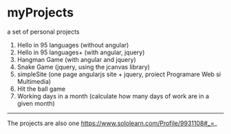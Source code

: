 # myProjects
a set of personal projects

1. Hello in 95 languages (without angular)
2. Hello in 95 languages+ (with angular, jquery)
3. Hangman Game (with angular and jquery)
4. Snake Game (jquery, using the jcanvas library)
5. simpleSite (one page angularjs site + jquery, proiect Programare Web si Multimedia)
6. Hit the ball game
7. Working days in a month (calculate how many days of work are in a given month)

--------------------------------------------------------------------
The projects are also one https://www.sololearn.com/Profile/9931108#_=_
